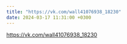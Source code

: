 ```yaml
---
title: "https://vk.com/wall41076938_18230"
date: 2024-03-17 11:31:00 +0300
---
```

<a class="vk-attach" href="https://vk.com/wall41076938_18230">https://vk.com/wall41076938_18230</a>